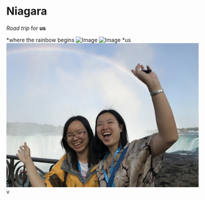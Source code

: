 # Niagara
_Road trip_ for **us**

*where the rainbow begins
![Image](https://github.com/allisonchy/road/blob/master/DSC04772.jpg)
![Image](https://github.com/allisonchy/road/blob/master/DSC04779.jpg)
*us
![Image](https://github.com/allisonchy/road/blob/master/IMG_0703.JPG)v 
